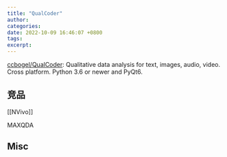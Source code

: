 ```yaml
---
title: "QualCoder"
author: 
categories: 
date: 2022-10-09 16:46:07 +0800
tags: 
excerpt: 
---
```






[ccbogel/QualCoder](https://github.com/ccbogel/QualCoder): Qualitative data analysis for text, images, audio, video. Cross platform. Python 3.6 or newer and PyQt6.




## 竞品

[[NVivo]]


MAXQDA



## Misc







